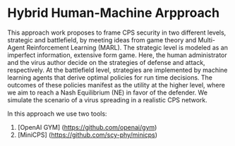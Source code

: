 # Hybrid Human-Machine Arpproach

This approach work proposes to frame CPS security in two different levels, strategic and battlefield, by meeting ideas from game theory and Multi-Agent Reinforcement Learning (MARL). The strategic level is modeled as an imperfect information, extensive form game. Here, the human administrator and the virus author decide on the strategies of defense and attack, respectively. At the battlefield level, strategies are implemented by machine learning agents that derive optimal policies for run time decisions. The outcomes of these policies manifest as the utility at the higher level, where we aim to reach a Nash Equilibrium (NE) in favor of the defender. We simulate the scenario of a virus spreading in a realistic CPS network.

In this approach we use two tools:

1. [OpenAI GYM] (https://github.com/openai/gym)
2. [MiniCPS] (https://github.com/scy-phy/minicps)
